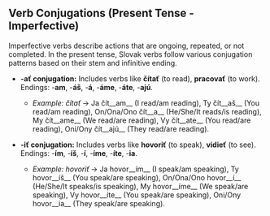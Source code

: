## Verb Conjugations (Present Tense - Imperfective)

Imperfective verbs describe actions that are ongoing, repeated, or not completed. In the present tense, Slovak verbs follow various conjugation patterns based on their stem and infinitive ending.

*   __-ať conjugation:__ Includes verbs like __čítať__ (to read), __pracovať__ (to work). Endings: -__am__, -__áš__, -__á__, -__áme__, -__áte__, -__ajú__.
    
    *   _Example: čítať_ -&gt; Ja čít__am__ (I read/am reading), Ty čít__aš__ (You read/am reading), On/Ona/Ono čít__a__ (He/She/It reads/is reading), My čít__ame__ (We read/are reading), Vy čít__ate__ (You read/are reading), Oni/Ony čít__ajú__ (They read/are reading).
    
    
    
*   __-iť conjugation:__ Includes verbs like __hovoriť__ (to speak), __vidieť__ (to see). Endings: -__ím__, -__íš__, -__í__, -__íme__, -__íte__, -__ia__.
    
    *   _Example: hovoriť_ -&gt; Ja hovor__ím__ (I speak/am speaking), Ty hovor__íš__ (You speak/are speaking), On/Ona/Ono hovor__í__ (He/She/It speaks/is speaking), My hovor__íme__ (We speak/are speaking), Vy hovor__íte__ (You speak/are speaking), Oni/Ony hovor__ia__ (They speak/are speaking).
    
    
    